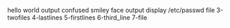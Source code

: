 hello world output
confused smiley face output
display /etc/passwd file
3-twofiles
4-lastlines
5-firstlines
6-third_line
7-file
